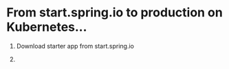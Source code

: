 # From start.spring.io to production on Kubernetes...

1. Download starter app from start.spring.io

1. 
